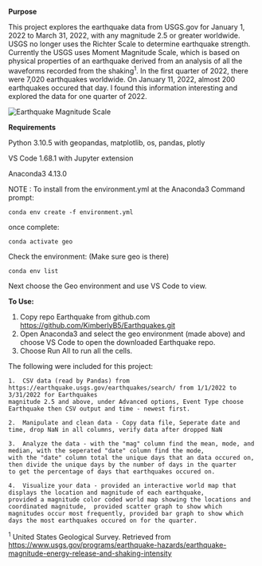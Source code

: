 
**Purpose**

This project explores the earthquake data from USGS.gov for January 1, 2022 to March 31, 2022, with any magnitude 2.5 or greater worldwide.  USGS no longer uses the Richter Scale to determine earthquake strength.  Currently the USGS uses Moment Magnitude Scale, which is based on physical properties of an earthquake derived from an analysis of all the waveforms recorded from the shaking<sup>1</sup>.  In the first quarter of 2022, there were 7,020 earthquakes worldwide.  On January 11, 2022, almost 200 earthquakes occured that day.  I found this information interesting and explored the data for one quarter of 2022.

![Earthquake Magnitude Scale](https://d9-wret.s3.us-west-2.amazonaws.com/assets/palladium/production/s3fs-public/thumbnails/image/Mag-Energy-Freq-sm.gif)

**Requirements**

Python 3.10.5 with geopandas, matplotlib, os, pandas, plotly

VS Code 1.68.1 with Jupyter extension

Anaconda3 4.13.0
    
NOTE :  To install from the environment.yml at the Anaconda3 Command prompt:

`conda env create -f environment.yml`

once complete:

`conda activate geo`
        
Check the environment: (Make sure geo is there)
        
`conda env list`

Next choose the Geo environment and use VS Code to view.

**To Use:**

1. Copy repo Earthquake from github.com   https://github.com/KimberlyB5/Earthquakes.git
2. Open Anaconda3 and select the geo environment (made above) and choose VS Code to open the downloaded Earthquake repo.
3. Choose Run All to run all the cells.

The following were included for this project:

    1.  CSV data (read by Pandas) from  https://earthquake.usgs.gov/earthquakes/search/ from 1/1/2022 to 3/31/2022 for Earthquakes
    magnitude 2.5 and above, under Advanced options, Event Type choose Earthquake then CSV output and time - newest first.

    2.  Manipulate and clean data - Copy data file, Seperate date and time, drop NaN in all columns, verify data after dropped NaN

    3.  Analyze the data - with the "mag" column find the mean, mode, and median, with the seperated "date" column find the mode,
    with the "date" column total the unique days that an data occured on, then divide the unique days by the number of days in the quarter
    to get the percentage of days that earthquakes occured on.

    4.  Visualize your data - provided an interactive world map that displays the location and magnitude of each earthquake,
    provided a magnitude color coded world map showing the locations and coordinated magnitude,  provided scatter graph to show which
    magnitudes occur most frequently, provided bar graph to show which days the most earthquakes occured on for the quarter.

<sup>1</sup> United States Geological Survey. Retrieved from https://www.usgs.gov/programs/earthquake-hazards/earthquake-magnitude-energy-release-and-shaking-intensity   